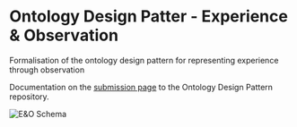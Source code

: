 # Ontology Design Patter - Experience & Observation
Formalisation of the ontology design pattern for representing experience through observation

Documentation on the [submission page](http://ontologydesignpatterns.org/wiki/Submissions:Experience_%26_Observation) to the Ontology Design Pattern repository.

![E&O Schema](https://github.com/modellingDH/odp_experience/raw/master/schema.png)
